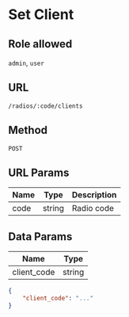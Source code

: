 # Set Client

## Role allowed
`admin`, `user`

## URL
`/radios/:code/clients`

## Method
`POST`

## URL Params
| Name | Type | Description |
| --- | --- | --- |
| code | string | Radio code |

## Data Params
| Name | Type |
| --- | --- |
| client_code | string |

```json
{
    "client_code": "..."
}
```